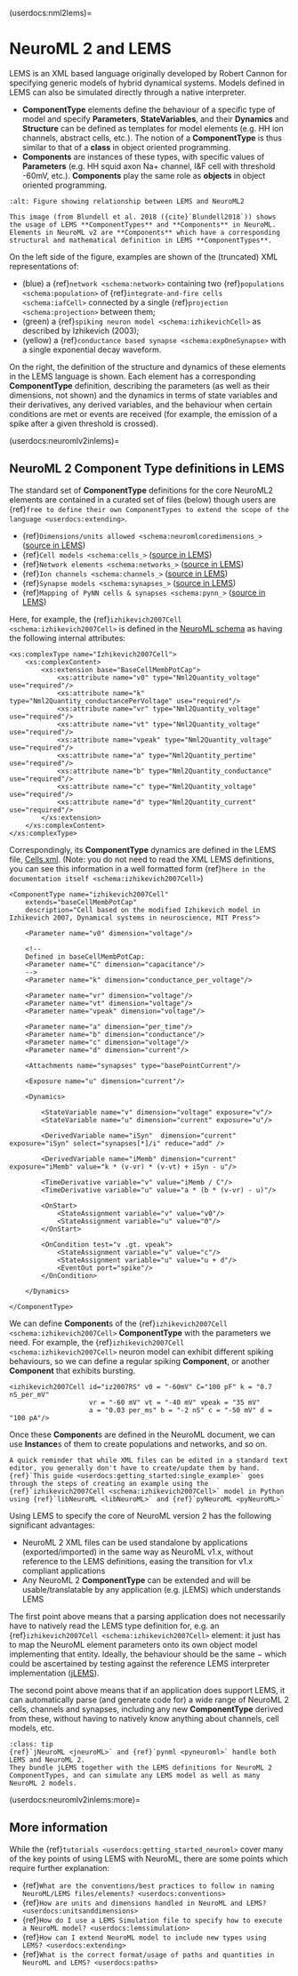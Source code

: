 (userdocs:nml2lems)=
# NeuroML 2 and LEMS

LEMS is an XML based language originally developed by Robert Cannon for specifying generic models of hybrid dynamical systems. Models defined in LEMS can also be simulated directly through a native interpreter.

- **ComponentType** elements define the behaviour of a specific type of model and specify **Parameters**, **StateVariables**, and their **Dynamics** and **Structure** can be defined as templates for model elements (e.g. HH ion channels, abstract cells, etc.). The notion of a **ComponentType** is thus similar to that of a **class** in object oriented programming.
- **Components** are instances of these types, with specific values of **Parameters** (e.g. HH squid axon Na+ channel, I&F cell with threshold -60mV, etc.). **Components** play the same role as **objects** in object oriented programming.

```{figure} ../images/NeuroML2_LEMS_Overview_web.svg
:alt: Figure showing relationship between LEMS and NeuroML2

This image (from Blundell et al. 2018 ({cite}`Blundell2018`)) shows the usage of LEMS **ComponentTypes** and **Components** in NeuroML.
Elements in NeuroML v2 are **Components** which have a corresponding structural and mathematical definition in LEMS **ComponentTypes**.
```

On the left side of the figure, examples are shown of the (truncated) XML representations of:

- (blue) a {ref}`network <schema:network>` containing two {ref}`populations <schema:population>` of {ref}`integrate-and-fire cells <schema:iafCell>` connected by a single {ref}`projection <schema:projection>` between them;
- (green) a {ref}`spiking neuron model <schema:izhikevichCell>` as described by Izhikevich (2003);
- (yellow) a {ref}`conductance based synapse <schema:expOneSynapse>` with a single exponential decay waveform.

On the right, the definition of the structure and dynamics of these elements in the LEMS language is shown.
Each element has a corresponding **ComponentType** definition, describing the parameters (as well as their dimensions, not shown) and the dynamics in terms of state variables and their derivatives, any derived variables, and the behaviour when certain conditions are met or events are received (for example, the emission of a spike after a given threshold is crossed).

(userdocs:neuromlv2inlems)=
## NeuroML 2 Component Type definitions in LEMS

The standard set of **ComponentType** definitions for the core NeuroML2 elements are contained in a curated set of files (below) though users are {ref}`free to define their own ComponentTypes to extend the scope of the language <userdocs:extending>`.

- {ref}`Dimensions/units allowed <schema:neuromlcoredimensions_>` ([source in LEMS](https://github.com/NeuroML/NeuroML2/blob/master/NeuroML2CoreTypes/NeuroMLCoreDimensions.xml?view=markup))
- {ref}`Cell models <schema:cells_>` ([source in LEMS](https://github.com/NeuroML/NeuroML2/blob/master/NeuroML2CoreTypes/Cells.xml?view=markup))
- {ref}`Network elements <schema:networks_>` ([source in LEMS](https://github.com/NeuroML/NeuroML2/blob/master/NeuroML2CoreTypes/Networks.xml?view=markup))
- {ref}`Ion channels <schema:channels_>` ([source in LEMS](https://github.com/NeuroML/NeuroML2/blob/master/NeuroML2CoreTypes/Channels.xml?view=markup))
- {ref}`Synapse models <schema:synapses_>` ([source in LEMS](https://github.com/NeuroML/NeuroML2/blob/master/NeuroML2CoreTypes/Synapses.xml?view=markup))
- {ref}`Mapping of PyNN cells & synapses <schema:pynn_>` ([source in LEMS](https://github.com/NeuroML/NeuroML2/blob/master/NeuroML2CoreTypes/PyNN.xml?view=markup))



Here, for example, the {ref}`izhikevich2007Cell <schema:izhikevich2007Cell>` is defined in the [NeuroML schema](https://github.com/NeuroML/NeuroML2/blob/master/Schemas/NeuroML2/NeuroML_v2.2.xsd) as having the following internal attributes:

```{code-block} xml
<xs:complexType name="Izhikevich2007Cell">
    <xs:complexContent>
        <xs:extension base="BaseCellMembPotCap">
            <xs:attribute name="v0" type="Nml2Quantity_voltage" use="required"/>
            <xs:attribute name="k" type="Nml2Quantity_conductancePerVoltage" use="required"/>
            <xs:attribute name="vr" type="Nml2Quantity_voltage" use="required"/>
            <xs:attribute name="vt" type="Nml2Quantity_voltage" use="required"/>
            <xs:attribute name="vpeak" type="Nml2Quantity_voltage" use="required"/>
            <xs:attribute name="a" type="Nml2Quantity_pertime" use="required"/>
            <xs:attribute name="b" type="Nml2Quantity_conductance" use="required"/>
            <xs:attribute name="c" type="Nml2Quantity_voltage" use="required"/>
            <xs:attribute name="d" type="Nml2Quantity_current" use="required"/>
        </xs:extension>
    </xs:complexContent>
</xs:complexType>
```

Correspondingly, its **ComponentType** dynamics are defined in the LEMS file, [Cells.xml](https://github.com/NeuroML/NeuroML2/blob/master/NeuroML2CoreTypes/Cells.xml).
(Note: you do not need to read the XML LEMS definitions, you can see this information in a well formatted form {ref}`here in the documentation itself <schema:izhikevich2007Cell>`)

```{code-block} xml
<ComponentType name="izhikevich2007Cell"
    extends="baseCellMembPotCap"
    description="Cell based on the modified Izhikevich model in Izhikevich 2007, Dynamical systems in neuroscience, MIT Press">

    <Parameter name="v0" dimension="voltage"/>

    <!--
    Defined in baseCellMembPotCap:
    <Parameter name="C" dimension="capacitance"/>
    -->
    <Parameter name="k" dimension="conductance_per_voltage"/>

    <Parameter name="vr" dimension="voltage"/>
    <Parameter name="vt" dimension="voltage"/>
    <Parameter name="vpeak" dimension="voltage"/>

    <Parameter name="a" dimension="per_time"/>
    <Parameter name="b" dimension="conductance"/>
    <Parameter name="c" dimension="voltage"/>
    <Parameter name="d" dimension="current"/>

    <Attachments name="synapses" type="basePointCurrent"/>

    <Exposure name="u" dimension="current"/>

    <Dynamics>

        <StateVariable name="v" dimension="voltage" exposure="v"/>
        <StateVariable name="u" dimension="current" exposure="u"/>

        <DerivedVariable name="iSyn"  dimension="current" exposure="iSyn" select="synapses[*]/i" reduce="add" />

        <DerivedVariable name="iMemb" dimension="current" exposure="iMemb" value="k * (v-vr) * (v-vt) + iSyn - u"/>

        <TimeDerivative variable="v" value="iMemb / C"/>
        <TimeDerivative variable="u" value="a * (b * (v-vr) - u)"/>

        <OnStart>
            <StateAssignment variable="v" value="v0"/>
            <StateAssignment variable="u" value="0"/>
        </OnStart>

        <OnCondition test="v .gt. vpeak">
            <StateAssignment variable="v" value="c"/>
            <StateAssignment variable="u" value="u + d"/>
            <EventOut port="spike"/>
        </OnCondition>

    </Dynamics>

</ComponentType>
```

We can define **Component**s of the {ref}`izhikevich2007Cell <schema:izhikevich2007Cell>` **ComponentType** with the parameters we need. For example, the {ref}`izhikevich2007Cell <schema:izhikevich2007Cell>` neuron model can exhibit different spiking behaviours, so we can define a regular spiking **Component**, or another **Component** that exhibits bursting.

```{code-block} xml
<izhikevich2007Cell id="iz2007RS" v0 = "-60mV" C="100 pF" k = "0.7 nS_per_mV"
                    vr = "-60 mV" vt = "-40 mV" vpeak = "35 mV"
                    a = "0.03 per_ms" b = "-2 nS" c = "-50 mV" d = "100 pA"/>
```

Once these **Component**s are defined in the NeuroML document, we can use **Instance**s of them to create populations and networks, and so on.

```{admonition} You don't have to write in XML...
A quick reminder that while XML files can be edited in a standard text editor, you generally don't have to create/update them by hand. {ref}`This guide <userdocs:getting_started:single_example>` goes through the steps of creating an example using the {ref}`izhikevich2007Cell <schema:izhikevich2007Cell>` model in Python using {ref}`libNeuroML <libNeuroML>` and {ref}`pyNeuroML <pyNeuroML>`
```

Using LEMS to specify the core of NeuroML version 2 has the following significant advantages:

- NeuroML 2 XML files can be used standalone by applications (exported/imported) in the same way as NeuroML v1.x, without reference to the LEMS definitions, easing the transition for v1.x compliant applications
- Any NeuroML 2 **ComponentType** can be extended and will be usable/translatable by any application (e.g. jLEMS) which understands LEMS

The first point above means that a parsing application does not necessarily have to natively read the LEMS type definition for, e.g. an {ref}`izhikevich2007Cell <schema:izhikevich2007Cell>` element: it just has to map the NeuroML element parameters onto its own object model implementing that entity.
Ideally, the behaviour should be the same − which could be ascertained by testing against the reference LEMS interpreter implementation ([jLEMS](http://github.com/LEMS/jLEMS/)).

The second point above means that if an application does support LEMS, it can automatically parse (and generate code for) a wide range of NeuroML 2 cells, channels and synapses, including any new **ComponentType** derived from these, without having to natively know anything about channels, cell models, etc.

```{admonition} jnml and pynml handle both LEMS and NeuroML 2.
:class: tip
{ref}`jNeuroML <jneuroML>` and {ref}`pynml <pyneuroml>` handle both LEMS and NeuroML 2.
They bundle jLEMS together with the LEMS definitions for NeuroML 2 ComponentTypes, and can simulate any LEMS model as well as many NeuroML 2 models.
```
(userdocs:neuromlv2inlems:more)=
## More information

While the {ref}`tutorials <userdocs:getting_started_neuroml>` cover many of the key points of using LEMS with NeuroML, there are some points which require further explanation:

- {ref}`What are the conventions/best practices to follow in naming NeuroML/LEMS files/elements? <userdocs:conventions>`
- {ref}`How are units and dimensions handled in NeuroML and LEMS? <userdocs:unitsanddimensions>`
- {ref}`How do I use a LEMS Simulation file to specify how to execute a NeuroML model? <userdocs:lemssimulation>`
- {ref}`How can I extend NeuroML model to include new types using LEMS? <userdocs:extending>`
- {ref}`What is the correct format/usage of paths and quantities in NeuroML and LEMS? <userdocs:paths>`
